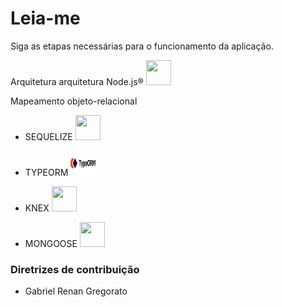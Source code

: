 # Leia-me #

Siga as etapas necessárias para o funcionamento da aplicação.

Arquitetura arquitetura Node.js®   <img src="https://cdn.jsdelivr.net/gh/devicons/devicon/icons/nodejs/nodejs-original-wordmark.svg" width="40"  height="40" />


Mapeamento objeto-relacional

* SEQUELIZE <img src="https://cdn.jsdelivr.net/gh/devicons/devicon/icons/sequelize/sequelize-plain-wordmark.svg" width="40" height="40" />

* TYPEORM <img src="https://raw.githubusercontent.com/typeorm/typeorm/master/resources/logo_big.png" width="40" height="40" />

* KNEX <img src="https://knexjs.org/knex-logo.png" width="40" height="40" />

* MONGOOSE <img src="https://tsed.io/mongoose.png" width="40" height="40" />


### Diretrizes de contribuição ###

* Gabriel Renan Gregorato

